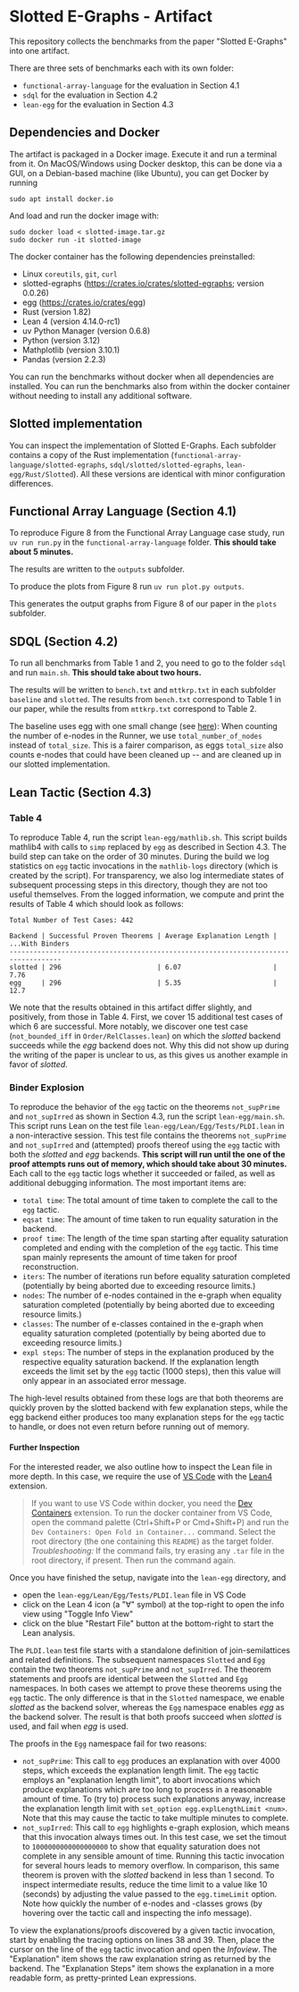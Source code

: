 Slotted E-Graphs - Artifact
===========================

This repository collects the benchmarks from the paper "Slotted E-Graphs" into one artifact.

There are three sets of benchmarks each with its own folder: 
  - `functional-array-language` for the evaluation in Section 4.1
  - `sdql` for the evaluation in Section 4.2
  - `lean-egg` for the evaluation in Section 4.3


## Dependencies and Docker
The artifact is packaged in a Docker image. Execute it and run a terminal from it. On MacOS/Windows using Docker desktop, this can be done via a GUI, on a Debian-based machine (like Ubuntu), you can get Docker by running
```
sudo apt install docker.io
```

And load and run the docker image with:

```
sudo docker load < slotted-image.tar.gz
sudo docker run -it slotted-image
```

The docker container has the following dependencies preinstalled:
  - Linux `coreutils`, `git`, `curl`
  - slotted-egraphs (https://crates.io/crates/slotted-egraphs; version 0.0.26)
  - egg (https://crates.io/crates/egg)
  - Rust (version 1.82)
  - Lean 4 (version 4.14.0-rc1)
  - uv Python Manager (version 0.6.8)
  - Python (version 3.12)
  - Mathplotlib (version 3.10.1)
  - Pandas (version 2.2.3)

You can run the benchmarks without docker when all dependencies are installed.
You can run the benchmarks also from within the docker container without needing to install any additional software.

## Slotted implementation
You can inspect the implementation of Slotted E-Graphs.
Each subfolder contains a copy of the Rust implementation (`functional-array-language/slotted-egraphs`, `sdql/slotted/slotted-egraphs`, `lean-egg/Rust/Slotted`).
All these versions are identical with minor configuration differences.


## Functional Array Language (Section 4.1)

To reproduce Figure 8 from the Functional Array Language case study, run `uv run run.py` in the `functional-array-language` folder. **This should take about 5 minutes.**

The results are written to the `outputs` subfolder.

To produce the plots from Figure 8 run `uv run plot.py outputs`.

This generates the output graphs from Figure 8 of our paper in the `plots` subfolder.


## SDQL (Section 4.2)

To run all benchmarks from Table 1 and 2, you need to go to the folder `sdql` and run `main.sh`.
**This should take about two hours.**

The results will be written to `bench.txt` and `mttkrp.txt` in each subfolder `baseline` and `slotted`.
The results from `bench.txt` correspond to Table 1 in our paper, while
the results from `mttkrp.txt` correspond to Table 2.

The baseline uses egg with one small change (see [here](https://github.com/amirsh/egg/commit/5b19ed7dd5870a42370d5fb8825410072f51410c)): When counting the number of e-nodes in the Runner, we use `total_number_of_nodes` instead of `total_size`.
This is a fairer comparison, as eggs `total_size` also counts e-nodes that could have been cleaned up -- and are cleaned up in our slotted implementation.


## Lean Tactic (Section 4.3)

### Table 4

To reproduce Table 4, run the script `lean-egg/mathlib.sh`.
This script builds mathlib4 with calls to `simp` replaced by `egg` as described in Section 4.3.
The build step can take on the order of 30 minutes.
During the build we log statistics on `egg` tactic invocations in the `mathlib-logs` directory (which is created by the script).
For transparency, we also log intermediate states of subsequent processing steps in this directory, though they are not too useful themselves.
From the logged information, we compute and print the results of Table 4 which should look as follows:

```text
Total Number of Test Cases: 442

Backend | Successful Proven Theorems | Average Explanation Length | ...With Binders
-----------------------------------------------------------------------------------
slotted | 296                        | 6.07                       | 7.76
egg     | 296                        | 5.35                       | 12.7
```

We note that the results obtained in this artifact differ slightly, and positively, from those in Table 4.
First, we cover 15 additional test cases of which 6 are successful.
More notably, we discover one test case (`not_bounded_iff` in `Order/RelClasses.lean`) on which the *slotted* backend succeeds while the *egg* backend does not.
Why this did not show up during the writing of the paper is unclear to us, as this gives us another example in favor of *slotted*.

### Binder Explosion

To reproduce the behavior of the `egg` tactic on the theorems `not_supPrime` and `not_supIrred` as shown in Section 4.3, run the script `lean-egg/main.sh`.
This script runs Lean on the test file `lean-egg/Lean/Egg/Tests/PLDI.lean` in a non-interactive session.
This test file contains the theorems `not_supPrime` and `not_supIrred` and (attempted) proofs thereof using the `egg` tactic with both the *slotted* and *egg* backends.
**This script will run until the one of the proof attempts runs out of memory, which should take about 30 minutes.**
Each call to the `egg` tactic logs whether it succeeded or failed, as well as additional debugging information.
The most important items are:

* `total time`: The total amount of time taken to complete the call to the `egg` tactic.
* `eqsat time`: The amount of time taken to run equality saturation in the backend.
* `proof time`: The length of the time span starting after equality saturation completed and ending with the completion of the `egg` tactic. This time span mainly represents the amount of time taken for proof reconstruction.
* `iters`: The number of iterations run before equality saturation completed (potentially by being aborted due to exceeding resource limits.)
* `nodes`: The number of e-nodes contained in the e-graph when equality saturation completed (potentially by being aborted due to exceeding resource limits.)
* `classes`: The number of e-classes contained in the e-graph when equality saturation completed (potentially by being aborted due to exceeding resource limits.)
* `expl steps`: The number of steps in the explanation produced by the respective equality saturation backend. If the explanation length exceeds the limit set by the `egg` tactic (1000 steps), then this value will only appear in an associated error message.

The high-level results obtained from these logs are that both theorems are quickly proven by the slotted backend with few explanation steps, while the egg backend either produces too many explanation steps for the `egg` tactic to handle, or does not even return before running out of memory.

#### Further Inspection

For the interested reader, we also outline how to inspect the Lean file in more depth.
In this case, we require the use of [VS Code](https://code.visualstudio.com) with the [Lean4](https://marketplace.visualstudio.com/items?itemName=leanprover.lean4) extension.

> If you want to use VS Code within docker, you need the [Dev Containers](https://marketplace.visualstudio.com/items?itemName=ms-vscode-remote.remote-containers) extension.
> To run the docker container from VS Code, open the command palette (Ctrl+Shift+P or Cmd+Shift+P) and run the `Dev Containers: Open Fold in Container...` command.
> Select the root directory (the one containing this `README`) as the target folder.
> *Troubleshooting:* If the command fails, try erasing any `.tar` file in the root directory, if present. Then run the command again.

Once you have finished the setup, navigate into the `lean-egg` directory, and
- open the `lean-egg/Lean/Egg/Tests/PLDI.lean` file in VS Code
- click on the Lean 4 icon (a "∀" symbol) at the top-right to open the info view using "Toggle Info View"
- click on the blue "Restart File" button at the bottom-right to start the Lean analysis.

The `PLDI.lean` test file starts with a standalone definition of join-semilattices and related definitions. The subsequent namespaces `Slotted` and `Egg` contain the two theorems `not_supPrime` and `not_supIrred`. The theorem statements and proofs are identical between the `Slotted` and `Egg` namespaces. In both cases we attempt to prove these theorems using the `egg` tactic. The only difference is that in the `Slotted` namespace, we enable *slotted* as the backend solver, whereas the `Egg` namespace enables *egg* as the backend solver. The result is that both proofs succeed when *slotted* is used, and fail when *egg* is used. 

The proofs in the `Egg` namespace fail for two reasons:

* `not_supPrime`: This call to `egg` produces an explanation with over 4000 steps, which exceeds the explanation length limit. The `egg` tactic employs an "explanation length limit", to abort invocations which produce explanations which are too long to process in a reasonable amount of time. To (try to) process such explanations anyway, increase the explanation length limit with `set_option egg.explLengthLimit <num>`. Note that this may cause the tactic to take multiple minutes to complete.
* `not_supIrred`: This call to `egg` highlights e-graph explosion, which means that this invocation always times out. In this test case, we set the timout to `1000000000000000000` to show that equality saturation does not complete in any sensible amount of time. Running this tactic invocation for several hours leads to memory overflow. In comparison, this same theorem is proven with the *slotted* backend in less than 1 second. To inspect intermediate results, reduce the time limit to a value like 10 (seconds) by adjusting the value passed to the `egg.timeLimit` option. Note how quickly the number of e-nodes and -classes grows (by hovering over the tactic call and inspecting the info message).

To view the explanations/proofs discovered by a given tactic invocation, start by enabling the tracing options on lines 38 and 39. Then, place the cursor on the line of the `egg` tactic invocation and open the *Infoview*. The "Explanation" item shows the raw explanation string as returned by the backend. The "Explanation Steps" item shows the explanation in a more readable form, as pretty-printed Lean expressions.


